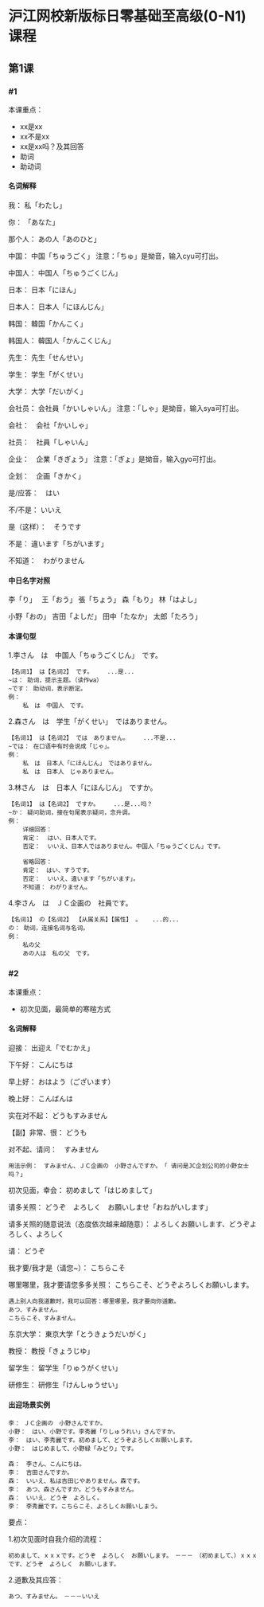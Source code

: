 # 沪江网校新版标日零基础至高级(0-N1)课程

## 第1课

### #1

本课重点：

- xx是xx
- xx不是xx
- xx是xx吗？及其回答
- 助词
- 助动词

#### 名词解释

我： 私「わたし」

你： 「あなた」

那个人： あの人「あのひと」

中国： 中国「ちゅうごく」   注意：「ちゅ」是拗音，输入cyu可打出。

中国人： 中国人「ちゅうごくじん」

日本： 日本「にほん」

日本人： 日本人「にほんじん」

韩国： 韓国「かんこく」

韩国人： 韓国人「かんこくじん」

先生： 先生「せんせい」

学生： 学生「がくせい」

大学： 大学「だいがく」

会社员： 会社員「かいしゃいん」    注意：「しゃ」是拗音，输入sya可打出。

会社：　会社「かいしゃ」

社员：　社員「しゃいん」

企业：　企業「きぎょう」        注意：「ぎょ」是拗音，输入gyo可打出。

企划：　企画「きかく」

是/应答：　はい

不/不是： いいえ

是（这样）：　そうです

不是： 違います「ちがいます」

不知道：　わがりません

#### 中日名字对照

李「り」　  王「おう」      張「ちょう」        森「もり」      林「はよし」

小野「おの」        吉田「よしだ」      田中「たなか」      太郎「たろう」

#### 本课句型

1.李さん　は　中国人「ちゅうごくじん」　です。
```
【名词1】 は【名词2】 です。    ...是...
~は： 助词，提示主题。（读作wa）
~です： 助动词，表示断定。
例：
    私　は　中国人　です。
```

2.森さん　は　学生「がくせい」　ではありません。
```
【名词1】 は【名词2】 では　ありません。    ...不是...
~では： 在口语中有时会说成「じゃ」。
例：
    私　は　日本人「にほんじん」　ではありません。
    私　は　日本人　じゃありません。
```

3.林さん　は　日本人「にほんじん」　ですか。
```
【名词1】 は【名词2】 ですか。    ...是...吗？
~か： 疑问助词，接在句尾表示疑问，念升调。
例：
    详细回答：
    肯定：  はい、日本人です。
    否定：  いいえ、日本人ではありません。中国人「ちゅうごくじん」です。

    省略回答：
    肯定：　はい、すうです。
    否定：  いいえ、違います「ちがいます」。
    不知道： わがりません。
```

4.李さん　は　ＪＣ企画の　社員です。
```
【名词1】 の【名词2】 【从属关系】【属性】 。   ...的...
の： 助词，连接名词与名词。
例：
    私の父
    あの人は　私の父　です。
```

### #2

本课重点：

- 初次见面，最简单的寒暄方式

#### 名词解释

迎接： 出迎え「でむかえ」

下午好： こんにちは

早上好： おはよう（ございます）

晚上好： こんばんは

实在对不起： どうもすみません

【副】非常、很： どうも

对不起、请问：　すみません

`用法示例：　すみません、ＪＣ企画の　小野さんですか。　「 请问是JC企划公司的小野女士吗？」`

初次见面，幸会： 初めまして「はじめまして」

请多关照： どうぞ　よろしく　お願いしませ「おねがいします」

请多关照的随意说法（态度依次越来越随意）： よろしくお願いします、どうぞよろしく、よろしく

请： どうぞ

我才要/我才是（请您~）： こちらこそ

哪里哪里，我才要请您多多关照： こちらこそ、どうぞよろしくお願いします。

```
遇上别人向我道歉时，我可以回答：哪里哪里，我才要向你道歉。
あつ、すみません。
こちらこそ、すみません。
```

东京大学： 東京大学「とうきょうだいがく」

教授： 教授「きょうじゆ」

留学生： 留学生「りゅうがくせい」

研修生： 研修生「けんしゅうせい」

#### 出迎场景实例

```
李： ＪＣ企画の　小野さんですか。 
小野：　はい、小野です。李秀麗「りしゅうれい」さんですか。
李：　はい、李秀麗です。初めまして、どうぞよろしくお願いします。
小野：　はじめまして、小野緑「みどり」です。

森：　李さん、こんにちは。
李：　吉田さんですか。
森：　いいえ、私は吉田じやありません。森です。
李：　あつ、森さんですか。どうもすみません。
森：　いいえ、どうぞ　よろしく。
李：　李秀麗です。こちらこそ、よろしくお願いしまう。
```

要点：

1.初次见面时自我介绍的流程：

`初めまして、ｘｘｘです。どうぞ　よろしく　お願いします。　－－－　（初めまして、）ｘｘｘです、どうぞ　よろしく　お願いします。`

2.道歉及其应答：

`あつ、すみません。　－－－いいえ`
